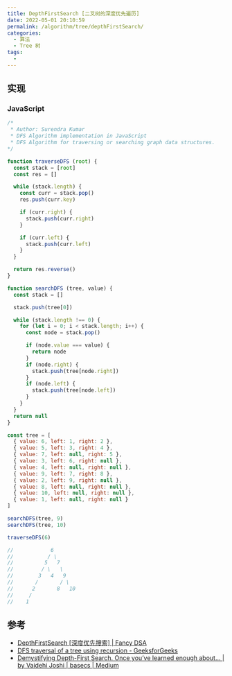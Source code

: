 ```yaml
---
title: DepthFirstSearch [二叉树的深度优先遍历]
date: 2022-05-01 20:10:59
permalink: /algorithm/tree/depthFirstSearch/
categories:
  - 算法
  - Tree 树
tags:
  - 
---
```


## 实现

### JavaScript

```js
/*
 * Author: Surendra Kumar
 * DFS Algorithm implementation in JavaScript
 * DFS Algorithm for traversing or searching graph data structures.
*/

function traverseDFS (root) {
  const stack = [root]
  const res = []

  while (stack.length) {
    const curr = stack.pop()
    res.push(curr.key)

    if (curr.right) {
      stack.push(curr.right)
    }

    if (curr.left) {
      stack.push(curr.left)
    }
  }

  return res.reverse()
}

function searchDFS (tree, value) {
  const stack = []

  stack.push(tree[0])

  while (stack.length !== 0) {
    for (let i = 0; i < stack.length; i++) {
      const node = stack.pop()

      if (node.value === value) {
        return node
      }
      if (node.right) {
        stack.push(tree[node.right])
      }
      if (node.left) {
        stack.push(tree[node.left])
      }
    }
  }
  return null
}

const tree = [
  { value: 6, left: 1, right: 2 },
  { value: 5, left: 3, right: 4 },
  { value: 7, left: null, right: 5 },
  { value: 3, left: 6, right: null },
  { value: 4, left: null, right: null },
  { value: 9, left: 7, right: 8 },
  { value: 2, left: 9, right: null },
  { value: 8, left: null, right: null },
  { value: 10, left: null, right: null },
  { value: 1, left: null, right: null }
]

searchDFS(tree, 9)
searchDFS(tree, 10)

traverseDFS(6)

//            6
//           / \
//          5   7
//         / \   \
//        3   4   9
//       /       / \
//      2       8   10
//     /
//    1
```

## 参考

- [DepthFirstSearch [深度优先搜索] | Fancy DSA](/algorithm/graph/depthFirstSearch/#%E4%BB%8B%E7%BB%8D)
- [DFS traversal of a tree using recursion - GeeksforGeeks](https://www.geeksforgeeks.org/dfs-traversal-of-a-tree-using-recursion/)
- [Demystifying Depth-First Search. Once you’ve learned enough about… | by Vaidehi Joshi | basecs | Medium](https://medium.com/basecs/demystifying-depth-first-search-a7c14cccf056)
